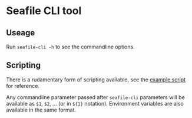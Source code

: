 # Seafile CLI tool

## Useage

Run `seafile-cli -h` to see the commandline options.


## Scripting

There is a rudamentary form of scripting available, see the [example script](examples/script.sea) for reference.

Any commandline parameter passed after `seafile-cli` parameters will be available as `$1`, `$2`, ... (or in `${1}` notation). Environment variables are also available in the same format.

